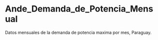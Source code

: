# Ande_Demanda_de_Potencia_Mensual
Datos mensuales de la demanda de potencia maxima por mes, Paraguay.
